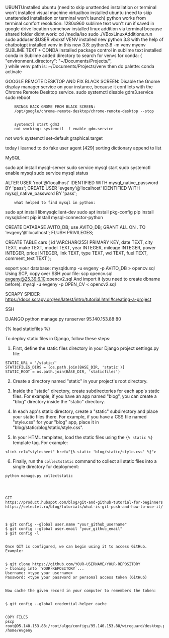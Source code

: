 ﻿UBUNTUnstalled ubuntu (need to skip unattended installation or terminal won't 
        installed visual machine virtualbox
        installed ubuntu (need to skip unattended installation or terminal won't launch) 
        python works from terminal
        comfort resolution: 1280x960
        sublime text won't run if saved in google drive location somehow
        installed linux addition via terminal because shared folder didnt work:
        cd /media/iso
    sudo ./VBoxLinuxAdditions.run
        sudo adduser $USER vboxsf
VENV
        installed new python 3.8 with the help of chatbotgpt
        installed venv in this new 3.8: python3.8 -m venv myenv
SUBLIME TEXT + CONDA
        installed package control in sublime text
        installed conda in Sublime
        added directory to search for venvs for conda: 
        {
        "environment_directory": "~/Documents/Projects/",        
        }
        while venv path is: ~/Documents/Projects/venv
        then do palette: conda activate


GOOGLE REMOTE DESKTOP AND FIX BLACK SCREEN:
        Disable the Gnome display manager service on your instance, because it conflicts with the Chrome Remote Desktop service.
        sudo systemctl disable gdm3.service
        sudo reboot


        BRINGS BACK GNOME FROM BLACK SCREEN:
        /opt/google/chrome-remote-desktop/chrome-remote-desktop --stop


        systemctl start gdm3
        not working: systemctl -f enable gdm.service
not work systemctl set-default graphical.target






today i learned to do fake user agent [429]
sorting dictionary
append to list




MySQL


sudo apt install mysql-server
sudo service mysql start
sudo systemctl enable mysql
sudo service mysql status


ALTER USER 'root'@'localhost' IDENTIFIED WITH mysql_native_password BY 'pass';
CREATE USER 'evgeny'@'localhost' IDENTIFIED WITH mysql_native_password BY 'pass';


        what helped to find mysql in python:
sudo apt install libmysqlclient-dev
sudo apt install pkg-config
pip install mysqlclient
        pip install mysql-connector-python






CREATE DATABASE AVITO_DB;
use AVITO_DB;
GRANT ALL ON *.* TO 'evgeny'@'localhost';
FLUSH PRIVILEGES;


CREATE TABLE cars (
id VARCHAR(255) PRIMARY KEY,
date TEXT,
city TEXT,
make TEXT,
model TEXT,
year INTEGER,
mileage INTEGER,
power INTEGER,
price INTEGER,
link TEXT,
type TEXT,
wd TEXT,
fuel TEXT,
comment_text TEXT
);


export your database:
mysqldump -u evgeny -p AVITO_DB > opencv.sql
Using SCP, copy over SSH your file:
scp opencv.sql evgeny@25.39.6.10:opencv2.sql
And import it (you need to create dbname before):
mysql -u evgeny -p OPEN_CV < opencv2.sql


SCRAPY SPIDER
https://docs.scrapy.org/en/latest/intro/tutorial.html#creating-a-project



SSH


DJANGO
        python manage.py runserver 95.140.153.88:80


{% load staticfiles %}


To deploy static files in Django, follow these steps:


1. First, define the static files directory in your Django project settings.py file:


```
STATIC_URL = '/static/'
STATICFILES_DIRS = [os.path.join(BASE_DIR, 'static')]
STATIC_ROOT = os.path.join(BASE_DIR, 'staticfiles')
```


2. Create a directory named "static" in your project's root directory.


3. Inside the "static" directory, create subdirectories for each app's static files. For example, if you have an app named "blog", you can create a "blog" directory inside the "static" directory.


4. In each app's static directory, create a "static" subdirectory and place your static files there. For example, if you have a CSS file named "style.css" for your "blog" app, place it in "blog/static/blog/static/style.css".


5. In your HTML templates, load the static files using the `{% static %}` template tag. For example:


```
<link rel="stylesheet" href="{% static 'blog/static/style.css' %}">
```


6. Finally, run the `collectstatic` command to collect all static files into a single directory for deployment:


```
python manage.py collectstatic




GIT
https://product.hubspot.com/blog/git-and-github-tutorial-for-beginners
https://selectel.ru/blog/tutorials/what-is-git-push-and-how-to-use-it/



$ git config --global user.name "your_github_username"
$ git config --global user.email "your_github_email"
$ git config -l


Once GIT is configured, we can begin using it to access GitHub. Example:


$ git clone https://github.com/YOUR-USERNAME/YOUR-REPOSITORY
> Cloning into `YOUR-REPOSITORY`...
Username: <type your username>
Password: <type your password or personal access token (GitHub)


Now cache the given record in your computer to remembers the token:


$ git config --global credential.helper cache


COPY FILES
pscp root@95.140.153.88:/root/algo/configs/95.140.153.88/wireguard/desktop.png /home/evgeny